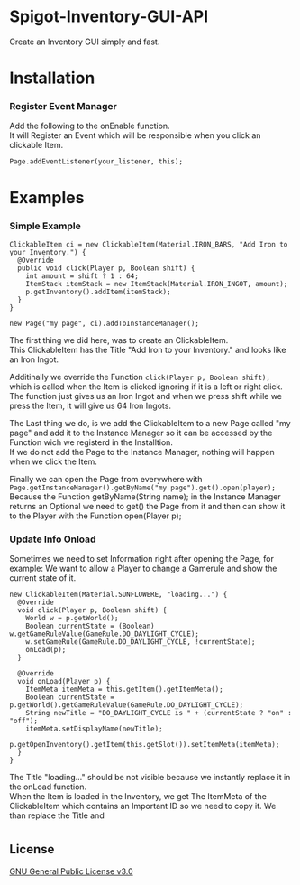 # Spigot-Inventory-GUI-API
Create an Inventory GUI simply and fast.

# Installation
### Register Event Manager
Add the following to the onEnable function.\
It will Register an Event which will be responsible when you click an clickable Item.
```
Page.addEventListener(your_listener, this);
```

# Examples
### Simple Example
```
ClickableItem ci = new ClickableItem(Material.IRON_BARS, "Add Iron to your Inventory.") {
  @Override
  public void click(Player p, Boolean shift) {
    int amount = shift ? 1 : 64;
    ItemStack itemStack = new ItemStack(Material.IRON_INGOT, amount);
    p.getInventory().addItem(itemStack);
  }
}

new Page("my page", ci).addToInstanceManager();
```

The first thing we did here, was to create an ClickableItem.\
This ClickableItem has the Title "Add Iron to your Inventory." and looks like an Iron Ingot.

<insert Picture>
 
Additinally we override the Function ```click(Player p, Boolean shift);``` which is called when the Item is clicked ignoring if it is a left or right click. The function just gives us an Iron Ingot and when we press shift while we press the Item, it will give us 64 Iron Ingots.

The Last thing we do, is we add the ClickableItem to a new Page called "my page" and add it to the Instance Manager so it can be accessed by the Function wich we registerd in the Installtion.\
If we do not add the Page to the Instance Manager, nothing will happen when we click the Item.

Finally we can open the Page from everywhere with\
```Page.getInstanceManager().getByName("my page").get().open(player);```\
Because the Function getByName(String name); in the Instance Manager returns an Optional<Page> we need to get() the Page from it and then can show it to the Player with the Function open(Player p);

### Update Info Onload
Sometimes we need to set Information right after opening the Page, for example: We want to allow a Player to change a Gamerule and show the current state of it.
```
new ClickableItem(Material.SUNFLOWERE, "loading...") {
  @Override
  void click(Player p, Boolean shift) {
    World w = p.getWorld();
    Boolean currentState = (Boolean) w.getGameRuleValue(GameRule.DO_DAYLIGHT_CYCLE);
    w.setGameRule(GameRule.DO_DAYLIGHT_CYCLE, !currentState);
    onLoad(p);
  }

  @Override
  void onLoad(Player p) {
    ItemMeta itemMeta = this.getItem().getItemMeta();
    Boolean currentState = p.getWorld().getGameRuleValue(GameRule.DO_DAYLIGHT_CYCLE);
    String newTitle = "DO_DAYLIGHT_CYCLE is " + (currentState ? "on" : "off");
    itemMeta.setDisplayName(newTitle);
    p.getOpenInventory().getItem(this.getSlot()).setItemMeta(itemMeta);            
  }
}
```
The Title "loading..." should be not visible because we instantly replace it in the onLoad function.\
When the Item is loaded in the Inventory, we get The ItemMeta of the ClickableItem which contains an Important ID so we need to copy it. We than replace the Title and 


#
#
#

## License
[GNU General Public License v3.0](https://choosealicense.com/licenses/gpl-3.0/)
